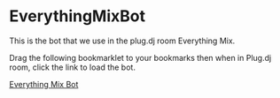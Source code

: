 EverythingMixBot
================

This is the bot that we use in the plug.dj room Everything Mix.

Drag the following bookmarklet to your bookmarks then when in Plug.dj room, click the link to load the bot.

<a href="javascript:$.getScript('http://pastebin.com/raw.php?i=gv3sAQLu')();">Everything Mix Bot</a>
